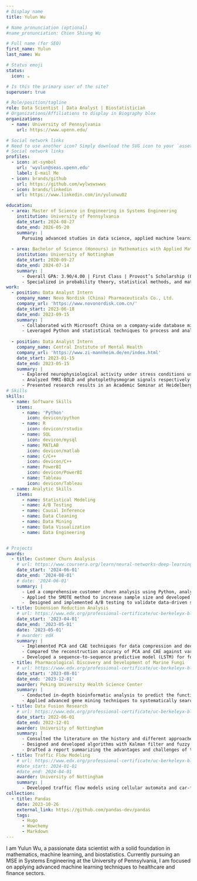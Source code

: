 ```yaml
---
# Display name
title: Yulun Wu

# Name pronunciation (optional)
#name_pronunciation: Chien Shiung Wu

# Full name (for SEO)
first_name: Yulun
last_name: Wu

# Status emoji
status:
  icon: ☕️

# Is this the primary user of the site?
superuser: true

# Role/position/tagline
role: Data Scientist | Data Analyst | Biostatistician 
# Organizations/Affiliations to display in Biography blox
organizations:
  - name: University of Pennsylvania
    url: https://www.upenn.edu/

# Social network links
# Need to use another icon? Simply download the SVG icon to your `assets/media/icons/` folder.
# Social network links
profiles:
  - icon: at-symbol
    url: 'wyulun@seas.upenn.edu'
    label: E-mail Me
  - icon: brands/github
    url: https://github.com/wylwswswws
  - icon: brands/linkedin
    url: https://www.linkedin.com/in/yulunwu02

education:
  - area: Master of Science in Engineering in Systems Engineering
    institution: University of Pennsylvania
    date_start: 2024-08-27
    date_end: 2026-05-20
    summary: |
      Pursuing advanced studies in data science, applied machine learning, and statistical modeling. 
      
  - area: Bachelor of Science (Honours) in Mathematics with Applied Mathematics
    institution: University of Nottingham
    date_start: 2020-09-27
    date_end: 2024-07-14
    summary: |
      - Overall GPA: 3.90/4.00 | First Class | Provost’s Scholarship (06/2021)
      - Specialized in probability theory, statistical methods, and mathematical modeling. 
work:
  - position: Data Analyst Intern
    company_name: Novo Nordisk (China) Pharmaceuticals Co., Ltd.
    company_url: 'https://www.novonordisk.com.cn/'
    date_start: 2023-06-18
    date_end: 2023-09-15
    summary: |
      - Collaborated with Microsoft China on a company-wide database migration project, consolidating five databases into one. Analyzed data flow, optimized SQL queries for enhanced efficiency, and contributed to the development of over 20 user requirement specifications.
      - Leveraged Python and statistical techniques to process and analyze historical sales promotion data for pharmaceuticals. Developed time series models to provide insights for optimizing future promotions and recommending budget allocations. 
      
  - position: Data Analyst Intern
    company_name: Central Institute of Mental Health
    company_url: 'https://www.zi-mannheim.de/en/index.html'
    date_start: 2023-01-15
    date_end: 2023-05-15
    summary: |
      - Explored neurophysiological activity under stress conditions using a neuropsychological paradigm and combining functional MRI and heart rate signal (in collaboration with the Max Planck Institute of Psychiatry). 
      - Analyzed fMRI-BOLD and photoplethysmogram signals respectively utilizing generalized linear models (GLM) and wabp algorithm in MATLAB and found brain regions’ interaction with the autonomic nervous system under stress. 
      - Presented research results in an Academic Seminar at Heidelberg University to 20 scholars and researchers and prepared a poster for an international conference; Expect to publish the research findings in high-impact international journals. 
# Skills
skills:
  - name: Software Skills
    items:
      - name: 'Python'
        icon: devicon/python
      - name: R
        icon: devicon/rstudio
      - name: SQL
        icon: devicon/mysql
      - name: MATLAB
        icon: devicon/matlab
      - name: C/C++
        icon: devicon/C++
      - name: PowerBI
        icon: devicon/PowerBI
      - name: Tableau
        icon: devicon/Tableau
  - name: Analytic Skills
    items:
      - name: Statistical Modeling
      - name: A/B Testing
      - name: Causal Inference
      - name: Data Cleaning
      - name: Data Mining
      - name: Data Visualization
      - name: Data Engineering


# Projects
awards:
  - title: Customer Churn Analysis 
    # url: https://www.coursera.org/learn/neural-networks-deep-learning
    date_start: '2024-06-01'
    date_end: '2024-08-01'
    # date: '2024-06-01'
    summary: |
      - Led a comprehensive customer churn analysis using Python, analyzing data from over 7,000 customer records to identify key factors influencing churn rates. 
      - Applied the SMOTE method to increase sample size and developed multiple classification models (Logistic Regression, Random Forest, XGBoost) to predict potential customer churn. Achieved an accuracy of 0.9 using XGBoost and created SHAP value charts to explain the model. 
      -  Designed and implemented A/B testing to validate data-driven strategies for reducing customer churn, comparing pre- and post-intervention churn rates to measure the effectiveness of the campaign. 
  - title: Dimension Reduction Analysis
    # url: https://www.edx.org/professional-certificate/uc-berkeleyx-blockchain-fundamentals
    date_start: '2023-04-01'
    date_end: '2023-05-01'
    date: '2023-05-01' 
    # awarder: edX
    summary: |
      - Implemented PCA and CAE techniques for data compression and decompression on 48 videos with different initial conditions related to Reduced Order Modeling & Video Prediction. 
      - Compared the reconstruction accuracy of PCA and CAE against various dimensions of the reduced space and found better accuracy for larger dimensions using CAE and for smaller dimensions using PCA. 
      - Developed a sequence-to-sequence predictive model (LSTM) for four timesteps in the reduced space and achieved a 92% accuracy rate in decoding predicted results in the full space
  - title: Pharmacological Discovery and Development of Marine Fungi
    # url: https://www.edx.org/professional-certificate/uc-berkeleyx-blockchain-fundamentals
    date_start: '2023-08-01'
    date_end: '2023-12-01'
    awarder: Peking University Health Science Center
    summary: |
      - Conducted in-depth bioinformatic analysis to predict the function of biosynthetic gene clusters in marine fungi, adding in the identification of novel bioactive compounds. 
      - Applied advanced gene mining techniques to systematically search for potential pharmaceutical candidates, contributing to the discovery of marine-derived natural products with therapeutic potential. 
  - title: Data Fusion Research
    # url: https://www.edx.org/professional-certificate/uc-berkeleyx-blockchain-fundamentals
    date_start: 2022-06-01
    date_end: 2022-12-01
    awarder: University of Nottingham
    summary: |
      - Consulted the literature on the history and different approaches to data fusion and identified key trends and advancements. 
      - Designed and developed algorithms with Kalman filter and fuzzy logic using C++ for data fusion. 
      - Drafted a report summarizing the advantages and challenges of the approaches of data fusion in the project and shared it with the entire research group for further discussion and collaboration. 
  - title: Traffic Flow Modeling
    # url: https://www.edx.org/professional-certificate/uc-berkeleyx-blockchain-fundamentals
    #date_start: 2024-01-01
    #date_end: 2024-04-01
    awarder: University of Nottingham
    summary: |
      - Developed traffic flow models using cellular automata and car-following approaches. Simulated the behavior of vehicles under varying traffic densities and driver reaction times.
collection:
  - title: Pandas
    date: 2023-10-26
    external_link: https://github.com/pandas-dev/pandas
    tags:
      - Hugo
      - Wowchemy
      - Markdown 
---
```


I am Yulun Wu, a passionate data scientist with a solid foundation in mathematics, machine learning, and biostatistics. Currently pursuing an MSE in Systems Engineering at the University of Pennsylvania, I am focused on applying advanced machine learning techniques to healthcare and finance sectors. 
